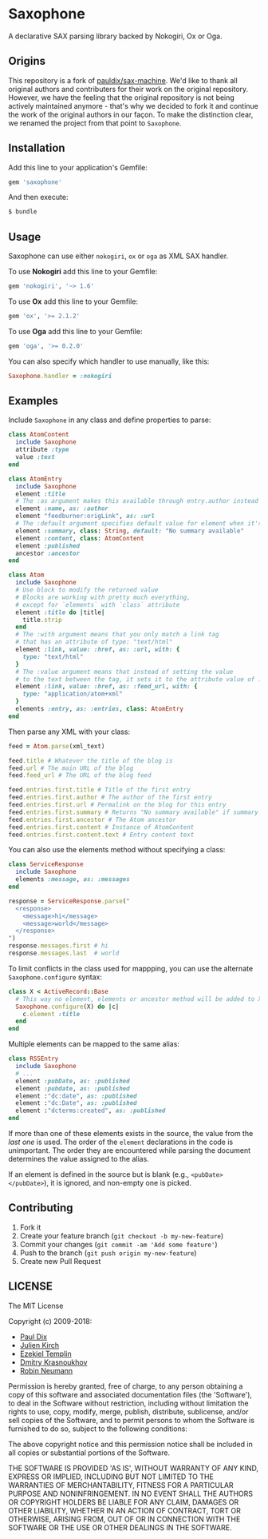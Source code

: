 # Saxophone

A declarative SAX parsing library backed by Nokogiri, Ox or Oga.

## Origins

This repository is a fork of [pauldix/sax-machine](https://github.com/pauldix/sax-machine). We'd like to
thank all original authors and contributers for their work on the original repository. However, we have
the feeling that the original repository is not being actively maintained anymore - that's why we decided to
fork it and continue the work of the original authors in our façon. To make the distinction clear, we
renamed the project from that point to `Saxophone`.

## Installation

Add this line to your application's Gemfile:

```ruby
gem 'saxophone'
```

And then execute:

```bash
$ bundle
```

## Usage

Saxophone can use either `nokogiri`, `ox` or `oga` as XML SAX handler.

To use **Nokogiri** add this line to your Gemfile:

```ruby
gem 'nokogiri', '~> 1.6'
```

To use **Ox** add this line to your Gemfile:

```ruby
gem 'ox', '>= 2.1.2'
```

To use **Oga** add this line to your Gemfile:

```ruby
gem 'oga', '>= 0.2.0'
```

You can also specify which handler to use manually, like this:

```ruby
Saxophone.handler = :nokogiri
```

## Examples

Include `Saxophone` in any class and define properties to parse:

```ruby
class AtomContent
  include Saxophone
  attribute :type
  value :text
end

class AtomEntry
  include Saxophone
  element :title
  # The :as argument makes this available through entry.author instead of .name
  element :name, as: :author
  element "feedburner:origLink", as: :url
  # The :default argument specifies default value for element when it's missing
  element :summary, class: String, default: "No summary available"
  element :content, class: AtomContent
  element :published
  ancestor :ancestor
end

class Atom
  include Saxophone
  # Use block to modify the returned value
  # Blocks are working with pretty much everything,
  # except for `elements` with `class` attribute
  element :title do |title|
    title.strip
  end
  # The :with argument means that you only match a link tag
  # that has an attribute of type: "text/html"
  element :link, value: :href, as: :url, with: {
    type: "text/html"
  }
  # The :value argument means that instead of setting the value
  # to the text between the tag, it sets it to the attribute value of :href
  element :link, value: :href, as: :feed_url, with: {
    type: "application/atom+xml"
  }
  elements :entry, as: :entries, class: AtomEntry
end
```

Then parse any XML with your class:

```ruby
feed = Atom.parse(xml_text)

feed.title # Whatever the title of the blog is
feed.url # The main URL of the blog
feed.feed_url # The URL of the blog feed

feed.entries.first.title # Title of the first entry
feed.entries.first.author # The author of the first entry
feed.entries.first.url # Permalink on the blog for this entry
feed.entries.first.summary # Returns "No summary available" if summary is missing
feed.entries.first.ancestor # The Atom ancestor
feed.entries.first.content # Instance of AtomContent
feed.entries.first.content.text # Entry content text
```

You can also use the elements method without specifying a class:

```ruby
class ServiceResponse
  include Saxophone
  elements :message, as: :messages
end

response = ServiceResponse.parse("
  <response>
    <message>hi</message>
    <message>world</message>
  </response>
")
response.messages.first # hi
response.messages.last  # world
```

To limit conflicts in the class used for mappping, you can use the alternate
`Saxophone.configure` syntax:

```ruby
class X < ActiveRecord::Base
  # This way no element, elements or ancestor method will be added to X
  Saxophone.configure(X) do |c|
    c.element :title
  end
end
```

Multiple elements can be mapped to the same alias:

```ruby
class RSSEntry
  include Saxophone
  # ...
  element :pubDate, as: :published
  element :pubdate, as: :published
  element :"dc:date", as: :published
  element :"dc:Date", as: :published
  element :"dcterms:created", as: :published
end
```

If more than one of these elements exists in the source, the value from the *last one* is used. The order of
the `element` declarations in the code is unimportant. The order they are encountered while parsing the
document determines the value assigned to the alias.

If an element is defined in the source but is blank (e.g., `<pubDate></pubDate>`), it is ignored, and non-empty one is picked.

## Contributing

1. Fork it
2. Create your feature branch (`git checkout -b my-new-feature`)
3. Commit your changes (`git commit -am 'Add some feature'`)
4. Push to the branch (`git push origin my-new-feature`)
5. Create new Pull Request

## LICENSE

The MIT License

Copyright (c) 2009-2018:

* [Paul Dix](http://www.pauldix.net)
* [Julien Kirch](http://www.archiloque.net)
* [Ezekiel Templin](http://zeke.templ.in)
* [Dmitry Krasnoukhov](http://krasnoukhov.com)
* [Robin Neumann](https://github.com/neumanrq)

Permission is hereby granted, free of charge, to any person obtaining
a copy of this software and associated documentation files (the
'Software'), to deal in the Software without restriction, including
without limitation the rights to use, copy, modify, merge, publish,
distribute, sublicense, and/or sell copies of the Software, and to
permit persons to whom the Software is furnished to do so, subject to
the following conditions:

The above copyright notice and this permission notice shall be
included in all copies or substantial portions of the Software.

THE SOFTWARE IS PROVIDED 'AS IS', WITHOUT WARRANTY OF ANY KIND,
EXPRESS OR IMPLIED, INCLUDING BUT NOT LIMITED TO THE WARRANTIES OF
MERCHANTABILITY, FITNESS FOR A PARTICULAR PURPOSE AND NONINFRINGEMENT.
IN NO EVENT SHALL THE AUTHORS OR COPYRIGHT HOLDERS BE LIABLE FOR ANY
CLAIM, DAMAGES OR OTHER LIABILITY, WHETHER IN AN ACTION OF CONTRACT,
TORT OR OTHERWISE, ARISING FROM, OUT OF OR IN CONNECTION WITH THE
SOFTWARE OR THE USE OR OTHER DEALINGS IN THE SOFTWARE.
